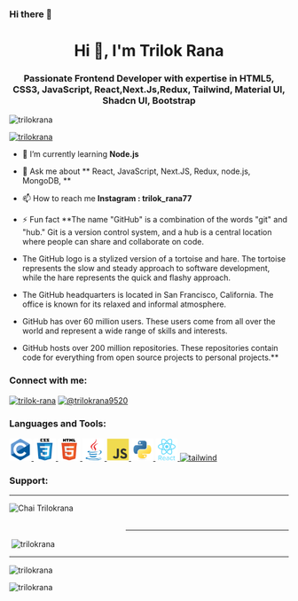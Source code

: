 ### Hi there 👋

<h1 align="center">Hi 👋, I'm Trilok Rana</h1>
<h3 align="center">Passionate Frontend Developer with expertise in HTML5, CSS3, JavaScript, React,Next.Js,Redux, Tailwind, Material UI, Shadcn UI, Bootstrap </h3>

<p align="left"> <img src="https://komarev.com/ghpvc/?username=trilokrana&label=Profile%20views&color=0e75b6&style=flat" alt="trilokrana" /> </p>

<p align="left"> <a href="https://github.com/ryo-ma/github-profile-trophy"><img src="https://github-profile-trophy.vercel.app/?username=trilokrana" alt="trilokrana" /></a> </p>

- 🌱 I’m currently learning **Node.js**

- 💬 Ask me about ** React, JavaScript,  Next.JS, Redux, node.js, MongoDB, **

- 📫 How to reach me **Instagram : trilok_rana77**

- ⚡ Fun fact **The name "GitHub" is a combination of the words "git" and "hub." Git is a version control system, and a hub is a central location where people can share and collaborate on code.
- The GitHub logo is a stylized version of a tortoise and hare. The tortoise represents the slow and steady approach to software development, while the hare represents the quick and flashy approach.
- The GitHub headquarters is located in San Francisco, California. The office is known for its relaxed and informal atmosphere.
- GitHub has over 60 million users. These users come from all over the world and represent a wide range of skills and interests.
- GitHub hosts over 200 million repositories. These repositories contain code for everything from open source projects to personal projects.**

<h3 align="left">Connect with me:</h3>
<p align="left">
<a href="https://linkedin.com/in/trilok-rana" target="blank"><img align="center" src="https://raw.githubusercontent.com/rahuldkjain/github-profile-readme-generator/master/src/images/icons/Social/linked-in-alt.svg" alt="trilok-rana" height="30" width="40" /></a>
<a href="https://www.hackerrank.com/@trilokrana9520" target="blank"><img align="center" src="https://raw.githubusercontent.com/rahuldkjain/github-profile-readme-generator/master/src/images/icons/Social/hackerrank.svg" alt="@trilokrana9520" height="30" width="40" /></a>
</p>

<h3 align="left">Languages and Tools:</h3>
<p align="left"> <a href="https://www.cprogramming.com/" target="_blank" rel="noreferrer"> <img src="https://raw.githubusercontent.com/devicons/devicon/master/icons/c/c-original.svg" alt="c" width="40" height="40"/> </a> <a href="https://www.w3schools.com/css/" target="_blank" rel="noreferrer"> <img src="https://raw.githubusercontent.com/devicons/devicon/master/icons/css3/css3-original-wordmark.svg" alt="css3" width="40" height="40"/> </a> <a href="https://www.w3.org/html/" target="_blank" rel="noreferrer"> <img src="https://raw.githubusercontent.com/devicons/devicon/master/icons/html5/html5-original-wordmark.svg" alt="html5" width="40" height="40"/> </a> <a href="https://www.java.com" target="_blank" rel="noreferrer"> <img src="https://raw.githubusercontent.com/devicons/devicon/master/icons/java/java-original.svg" alt="java" width="40" height="40"/> </a> <a href="https://developer.mozilla.org/en-US/docs/Web/JavaScript" target="_blank" rel="noreferrer"> <img src="https://raw.githubusercontent.com/devicons/devicon/master/icons/javascript/javascript-original.svg" alt="javascript" width="40" height="40"/> </a> <a href="https://www.python.org" target="_blank" rel="noreferrer"> <img src="https://raw.githubusercontent.com/devicons/devicon/master/icons/python/python-original.svg" alt="python" width="40" height="40"/> </a> <a href="https://reactjs.org/" target="_blank" rel="noreferrer"> <img src="https://raw.githubusercontent.com/devicons/devicon/master/icons/react/react-original-wordmark.svg" alt="react" width="40" height="40"/> </a> <a href="https://tailwindcss.com/" target="_blank" rel="noreferrer"> <img src="https://www.vectorlogo.zone/logos/tailwindcss/tailwindcss-icon.svg" alt="tailwind" width="40" height="40"/> </a> </p>

<h3 align="left">Support:</h3>
<hr>
<p><a href="https://www.buymeacoffee.com/Chai Trilokrana"> <img align="left" src="https://cdn.buymeacoffee.com/buttons/v2/default-yellow.png" height="50" width="210" alt="Chai Trilokrana" /></a></p><br><br>
<hr>
<p>&nbsp;<img align="center" src="https://github-readme-stats.vercel.app/api?username=trilokrana&show_icons=true&locale=en" alt="trilokrana" /></p>
<hr>
<p><img align="center" src="https://github-readme-streak-stats.herokuapp.com/?user=trilokrana&" alt="trilokrana" /></p>

<p><img align="left" src="https://github-readme-stats.vercel.app/api/top-langs?username=trilokrana&show_icons=true&locale=en&layout=compact" alt="trilokrana" /></p>






